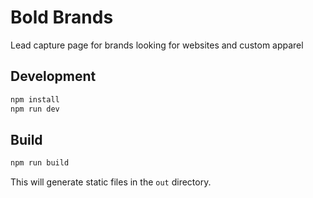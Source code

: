 # Bold Brands

Lead capture page for brands looking for websites and custom apparel

## Development

```bash
npm install
npm run dev
```

## Build

```bash
npm run build
```

This will generate static files in the `out` directory.
